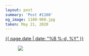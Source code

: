 ```yaml
---
layout: post
summary: 'Post #1160'
og_image: 1160-960.jpg
taken: May 21, 2020
---
```


<div class="post">
 <time>
  <a href="/1160">
   {{ page.date | date: "%B %-d, %Y" }}
  </a>
 </time>
 <a href="/1160">
  <figure data-taken="5/21/2020">
   <img sizes="(min-width: 700px) 50vw, calc(100vw - 2rem)" src="{{ site.assets_url }}/1160-480.jpg" srcset="{{ site.assets_url }}/1160-240.jpg 240w, {{ site.assets_url }}/1160-480.jpg 480w, {{ site.assets_url }}/1160-720.jpg 720w, {{ site.assets_url }}/1160-960.jpg 960w"/>
  </figure>
 </a>
</div>
